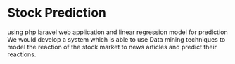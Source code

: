 # Stock Prediction
using php laravel web application and  linear regression model for prediction
We would develop a system which is able to use Data mining techniques to model the reaction of
the stock market to news articles and predict their reactions. 
